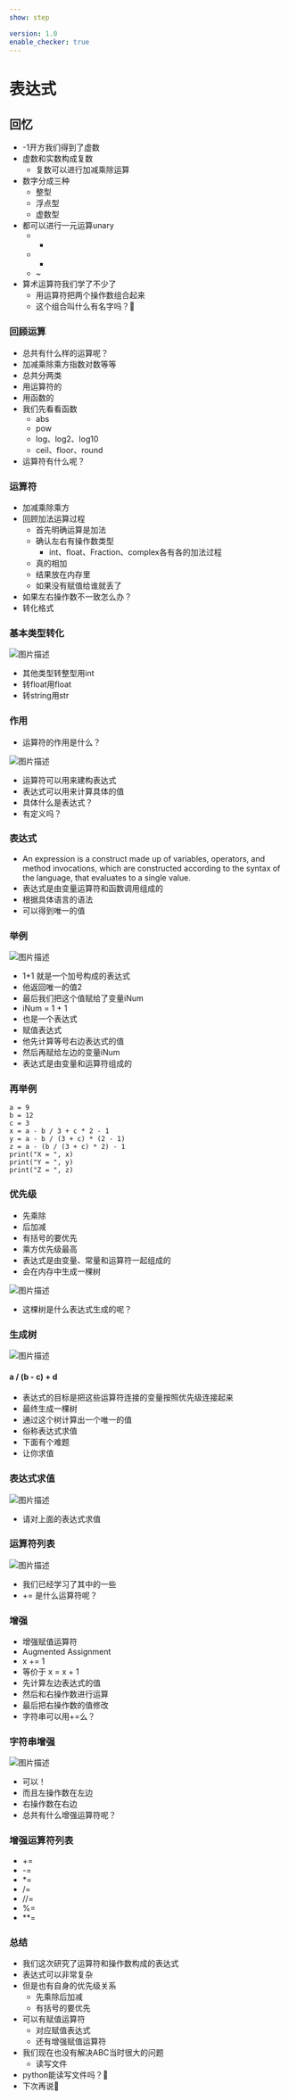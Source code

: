 ```yaml
---
show: step

version: 1.0
enable_checker: true
---
```


# 表达式
## 回忆
- -1开方我们得到了虚数
- 虚数和实数构成复数
	- 复数可以进行加减乘除运算
- 数字分成三种
	- 整型
	- 浮点型
	- 虚数型
- 都可以进行一元运算unary
	- +
	- -
	- ~
- 算术运算符我们学了不少了
	- 用运算符把两个操作数组合起来
	- 这个组合叫什么有名字吗？🤔

### 回顾运算

- 总共有什么样的运算呢？
- 加减乘除乘方指数对数等等
- 总共分两类
- 用运算符的
- 用函数的
- 我们先看看函数
	- abs 
	- pow
	- log、log2、log10
	- ceil、floor、round
- 运算符有什么呢？

### 运算符
- 加减乘除乘方
- 回顾加法运算过程
	- 首先明确运算是加法
	- 确认左右有操作数类型
		- int、float、Fraction、complex各有各的加法过程
	- 真的相加
	- 结果放在内存里
	- 如果没有赋值给谁就丢了
- 如果左右操作数不一致怎么办？
- 转化格式

### 基本类型转化

![图片描述](https://doc.shiyanlou.com/courses/uid1190679-20210822-1629601961035)

- 其他类型转整型用int
- 转float用float
- 转string用str

### 作用

- 运算符的作用是什么？

![图片描述](https://doc.shiyanlou.com/courses/uid1190679-20210822-1629602321024)

- 运算符可以用来建构表达式
- 表达式可以用来计算具体的值
- 具体什么是表达式？
- 有定义吗？

### 表达式

- An expression is a construct made up of variables, operators, and method invocations, which are constructed according to the syntax of the language, that evaluates to a single value. 
- 表达式是由变量运算符和函数调用组成的
- 根据具体语言的语法
- 可以得到唯一的值

### 举例

![图片描述](https://doc.shiyanlou.com/courses/uid1190679-20210822-1629602598856)

- 1+1 就是一个加号构成的表达式
- 他返回唯一的值2
- 最后我们把这个值赋给了变量iNum
- iNum = 1 + 1
- 也是一个表达式
- 赋值表达式
- 他先计算等号右边表达式的值
- 然后再赋给左边的变量iNum
- 表达式是由变量和运算符组成的

### 再举例
```
a = 9 
b = 12 
c = 3 
x = a - b / 3 + c * 2 - 1 
y = a - b / (3 + c) * (2 - 1) 
z = a - (b / (3 + c) * 2) - 1 
print("X = ", x) 
print("Y = ", y) 
print("Z = ", z)
```
###  优先级
- 先乘除
- 后加减
- 有括号的要优先
- 乘方优先级最高
- 表达式是由变量、常量和运算符一起组成的
- 会在内存中生成一棵树

![图片描述](https://doc.shiyanlou.com/courses/uid1190679-20210919-1632026645268)

- 这棵树是什么表达式生成的呢？

### 生成树

![图片描述](https://doc.shiyanlou.com/courses/uid1190679-20210919-1632026645268)

#### a / (b - c) + d

- 表达式的目标是把这些运算符连接的变量按照优先级连接起来
- 最终生成一棵树
- 通过这个树计算出一个唯一的值
- 俗称表达式求值
- 下面有个难题
- 让你求值

### 表达式求值

![图片描述](https://doc.shiyanlou.com/courses/uid1190679-20210822-1629613728592)

- 请对上面的表达式求值

### 运算符列表

![图片描述](https://doc.shiyanlou.com/courses/uid1190679-20210822-1629602782870)

- 我们已经学习了其中的一些
- += 是什么运算符呢？

### 增强
- 增强赋值运算符
- Augmented Assignment
- x += 1
- 等价于 x = x + 1
- 先计算左边表达式的值
- 然后和右操作数进行运算
- 最后把右操作数的值修改
- 字符串可以用+=么？

### 字符串增强

![图片描述](https://doc.shiyanlou.com/courses/uid1190679-20210822-1629606963155)

- 可以！
- 而且左操作数在左边 
- 右操作数在右边
- 总共有什么增强运算符呢？

### 增强运算符列表

- +=
- -=
- *=
- /=
- //=
- %=
- **=

### 总结 
- 我们这次研究了运算符和操作数构成的表达式
- 表达式可以非常复杂
- 但是也有自身的优先级关系
	- 先乘除后加减
	- 有括号的要优先
- 可以有赋值运算符
	- 对应赋值表达式
	- 还有增强赋值运算符
- 我们现在也没有解决ABC当时很大的问题
	- 读写文件
- python能读写文件吗？🤔
- 下次再说👋